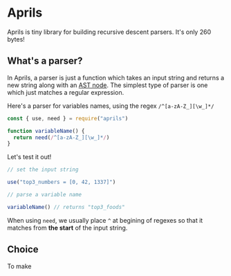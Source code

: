 # Aprils

Aprils is tiny library for building recursive descent parsers. It's only 260 bytes!


## What's a parser?

In Aprils, a parser is just a function which takes an input string and returns a new string along with an [AST node](https://en.wikipedia.org/wiki/Abstract_syntax_tree). The simplest type of parser is one which just matches a regular expression.

Here's a parser for variables names, using the regex `/^[a-zA-Z_][\w_]*/`  

```js
const { use, need } = require("aprils")

function variableName() {
  return need(/^[a-zA-Z_][\w_]*/)
}
```

Let's test it out!

```js
// set the input string

use("top3_numbers = [0, 42, 1337]")

// parse a variable name

variableName() // returns "top3_foods"
```

When using `need`, we usually place `^` at begining of regexes so that it matches from **the start** of the input string.


## Choice

To make 
